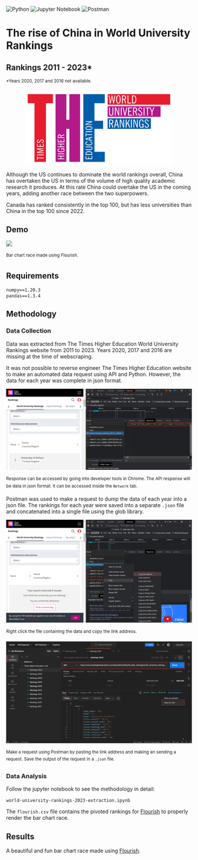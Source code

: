 
![Python](https://img.shields.io/badge/python-3670A0?style=for-the-badge&logo=python&logoColor=ffdd54) ![Jupyter Notebook](https://img.shields.io/badge/jupyter-%23FA0F00.svg?style=for-the-badge&logo=jupyter&logoColor=white) ![Postman](https://img.shields.io/badge/Postman-FF6C37?style=for-the-badge&logo=postman&logoColor=white)

# The rise of China in World University Rankings
## Rankings 2011 - 2023*
<sup>*Years 2020, 2017 and 2016 not available.</sup>

<p align="center">
    <img width="400" height="200" src="https://github.com/aleivaar94/University-World-Rankings-2023/blob/master/assets/times-higher-logo.png"/>
</p>

Although the US continues to dominate the world rankings overall, China has overtaken the US in terms of the volume of high quality academic research it produces. At this rate China could overtake the US in the coming years, adding another race between the two superpowers.

Canada has ranked consistently in the top 100, but has less universities than China in the top 100 since 2022.


## Demo 
![](https://github.com/aleivaar94/University-World-Rankings-2023/blob/master/assets/Bar-chart-race-gif.gif)

<sup>Bar chart race made using Flourish.</sup>

## Requirements

```
numpy==1.20.3
pandas==1.3.4
```

## Methodology

### Data Collection

Data was extracted from The Times Higher Education World University Rankings website from 2011 to 2023. Years 2020, 2017 and 2016 are missing at the time of webscraping.

It was not possible to reverse engineer The Times Higher Education website to make an automated data request using API and Python. However, the data for each year was complete in json format. 

![](https://github.com/aleivaar94/University-World-Rankings-2023/blob/master/assets/api-response.png)

<sup>Response can be accessed by going into developer tools in Chrome. The API response will be data in json format. It can be accessed inside the `Network` tab.</sup>

Postman was used to make a request to dump the data of each year into a json file. The rankings for each year were saved into a separate `.json` file and concatenated into a single file using the glob library.


![](https://github.com/aleivaar94/University-World-Rankings-2023/blob/master/assets/copy-link-response.png)

<sup>Right click the file containing the data and copy the link address.</sup>


![](https://github.com/aleivaar94/University-World-Rankings-2023/blob/master/assets/postman.png)

<sup>Make a request using Postman by pasting the link address and making an sending a request. Save the output of the request in a `.json` file.</sup>


### Data Analysis

Follow the jupyter notebook to see the methodology in detail:

```
world-university-rankings-2023-extraction.ipynb
```

The `flourish.csv` file contains the pivoted rankings for [Flourish](https://flourish.studio/) to properly render the bar chart race.

## Results

A beautiful and fun bar chart race made using [Flourish](https://flourish.studio/).
